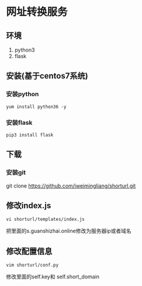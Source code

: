 # 网址转换服务

## 环境
1. python3
2. flask

## 安装(基于centos7系统)

### 安装python
```
yum install python36 -y
```

### 安装flask
```
pip3 install flask 
```

## 下载
### 安装git
git clone https://github.com/iweimingliang/shorturl.git

## 修改index.js
```
vi shorturl/templates/index.js
```
把里面的s.guanshizhai.online修改为服务器ip或者域名

## 修改配置信息
```
vim shorturl/conf.py
```
修改里面的self.key和 self.short_domain